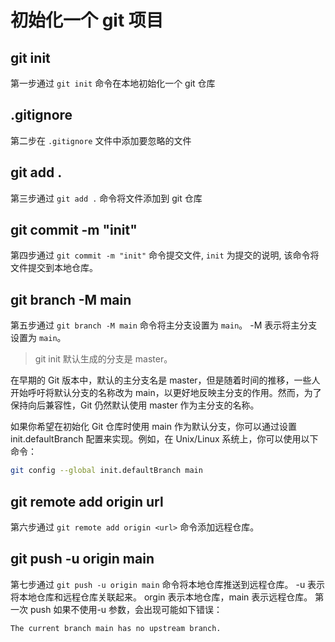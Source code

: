 # 初始化一个 git 项目

## git init

第一步通过 `git init` 命令在本地初始化一个 git 仓库

## .gitignore

第二步在 `.gitignore` 文件中添加要忽略的文件

## git add .

第三步通过 `git add .` 命令将文件添加到 git 仓库

## git commit -m "init"

第四步通过 `git commit -m "init"` 命令提交文件, `init` 为提交的说明, 该命令将文件提交到本地仓库。

## git branch -M main

第五步通过 `git branch -M main` 命令将主分支设置为 `main`。 -M 表示将主分支设置为 `main`。

> git init 默认生成的分支是 master。

在早期的 Git 版本中，默认的主分支名是 master，但是随着时间的推移，一些人开始呼吁将默认分支的名称改为 main，以更好地反映主分支的作用。然而，为了保持向后兼容性，Git 仍然默认使用 master 作为主分支的名称。

如果你希望在初始化 Git 仓库时使用 main 作为默认分支，你可以通过设置 init.defaultBranch 配置来实现。例如，在 Unix/Linux 系统上，你可以使用以下命令：

```bash
git config --global init.defaultBranch main
```

## git remote add origin url

第六步通过 `git remote add origin <url>` 命令添加远程仓库。

## git push -u origin main

第七步通过 `git push -u origin main` 命令将本地仓库推送到远程仓库。 -u 表示将本地仓库和远程仓库关联起来。 orgin 表示本地仓库，main 表示远程仓库。
第一次 push 如果不使用-u 参数，会出现可能如下错误：

```
The current branch main has no upstream branch.
```
